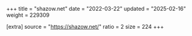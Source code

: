 +++
title = "shazow.net"
date = "2022-03-22"
updated = "2025-02-16"
weight = 229309

[extra]
source = "https://shazow.net/"
ratio = 2
size = 224
+++
